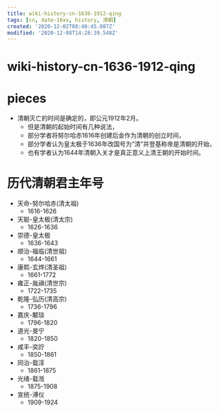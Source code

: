 ```yaml
---
title: wiki-history-cn-1636-1912-qing
tags: [cn, date-16xx, history, 清朝]
created: '2020-12-02T08:40:45.087Z'
modified: '2020-12-08T14:28:39.548Z'
---
```


# wiki-history-cn-1636-1912-qing

# pieces

- 清朝灭亡的时间是确定的，即公元1912年2月。
  - 但是清朝的起始时间有几种说法，
  - 部分学者将努尔哈赤1616年创建后金作为清朝的创立时间，
  - 部分学者认为皇太极于1636年改国号为“清”并登基称帝是清朝的开始，
  - 也有学者认为1644年清朝入关才是真正意义上清王朝的开始时间。

# 历代清朝君主年号

- 天命-努尔哈赤(清太祖)
  - 1616-1626
- 天聪-皇太极(清太宗)
  - 1626-1636
- 崇德-皇太极
  - 1636-1643
- 顺治-福临(清世祖)
  - 1644-1661
- 康熙-玄烨(清圣祖)
  - 1661-1772
- 雍正-胤禛(清世宗)
  - 1722-1735
- 乾隆-弘历(清高宗)
  - 1736-1796
- 嘉庆-颙琰
  - 1796-1820
- 道光-旻宁
  - 1820-1850
- 咸丰-奕詝
  - 1850-1861
- 同治-载淳
  - 1861-1875
- 光绪-载湉
  - 1875-1908
- 宣统-溥仪
  - 1909-1924
